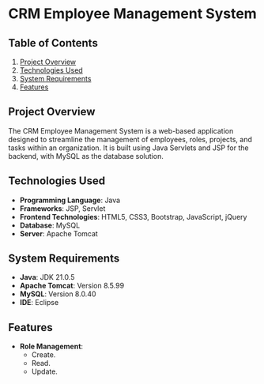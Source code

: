 # CRM Employee Management System

## Table of Contents
1. [Project Overview](#project-overview)
2. [Technologies Used](#technologies-used)
3. [System Requirements](#system-requirements)
4. [Features](#features)

## Project Overview
The CRM Employee Management System is a web-based application designed to streamline the management of employees, roles, projects, and tasks within an organization. It is built using Java Servlets and JSP for the backend, with MySQL as the database solution.

## Technologies Used
- **Programming Language**: Java
- **Frameworks**: JSP, Servlet
- **Frontend Technologies**: HTML5, CSS3, Bootstrap, JavaScript, jQuery
- **Database**: MySQL
- **Server**: Apache Tomcat

## System Requirements
- **Java**: JDK 21.0.5
- **Apache Tomcat**: Version 8.5.99
- **MySQL**: Version 8.0.40
- **IDE**: Eclipse

## Features
- **Role Management**:
  - Create.
  - Read.
  - Update.
